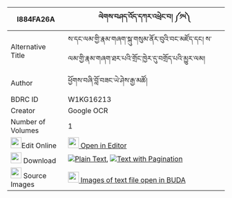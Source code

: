 |I884FA26A|ལེགས་བཤད་འོད་དཀར་འཕྲེང་བ། ༼༡༥༽ 
| --- | --- 
|Alternative Title |ས་དང་ལམ་གྱི་རྣམ་གཞག་སྐུ་གསུམ་ནོར་བུའི་བང་མཛོད་དང། ས་ལམ་གྱི་རྣམ་གཞག་ཐར་པའི་གྲོང་ཁྱེར་དུ་བགྲོད་པའི་མྱུར་ལམ།
|Author| ཕྱོགས་བཞི་བློ་བཟང་ཡེ་ཤེས་རྒྱ་མཚོ།
|BDRC ID | W1KG16213
|Creator | Google OCR
|Number of Volumes| 1
|<img width="25" src="https://img.icons8.com/color/25/000000/edit-property.png">Edit Online| [<img width="25" src="https://avatars.githubusercontent.com/u/45091458?s=200&v=4"> Open in Editor](http://editor.openpecha.org/I884FA26A)
|<img width="25" src="https://img.icons8.com/fluent/48/000000/download-2.png"/>  Download | [![](https://img.icons8.com/color/20/000000/txt.png)Plain Text](https://github.com/Openpecha/I884FA26A/releases/download/v1/lekshe_o_ka_ra_trengwa_plain_I884FA26A.zip), [![](https://img.icons8.com/color/20/000000/txt.png)Text with Pagination](https://github.com/Openpecha/I884FA26A/releases/download/v1/lekshe_o_ka_ra_trengwa_pages_I884FA26A.zip)
|<img width="25" src="https://img.icons8.com/plasticine/100/000000/pictures-folder.png"/>  Source Images | [<img width="25" src="https://library.bdrc.io/icons/BUDA-small.svg"> Images of text file open in BUDA](https://library.bdrc.io/show/bdr:W1KG16213)